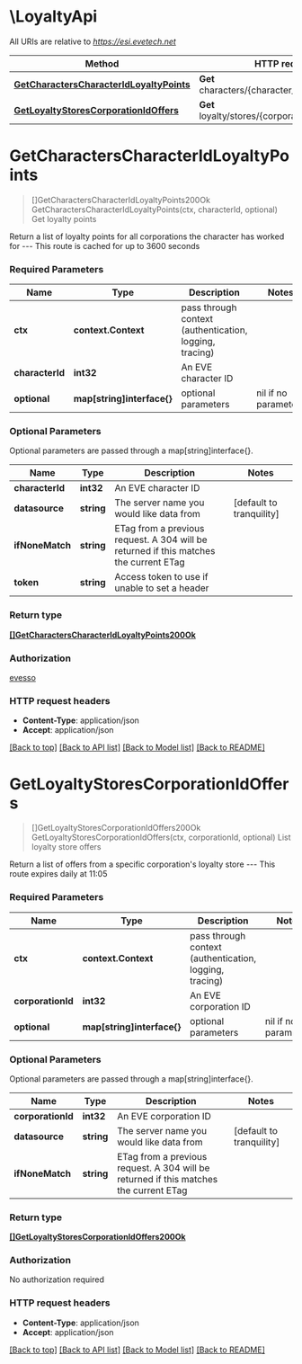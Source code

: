 # \LoyaltyApi

All URIs are relative to *https://esi.evetech.net*

Method | HTTP request | Description
------------- | ------------- | -------------
[**GetCharactersCharacterIdLoyaltyPoints**](LoyaltyApi.md#GetCharactersCharacterIdLoyaltyPoints) | **Get** characters/{character_id}/loyalty/points/ | Get loyalty points
[**GetLoyaltyStoresCorporationIdOffers**](LoyaltyApi.md#GetLoyaltyStoresCorporationIdOffers) | **Get** loyalty/stores/{corporation_id}/offers/ | List loyalty store offers


# **GetCharactersCharacterIdLoyaltyPoints**
> []GetCharactersCharacterIdLoyaltyPoints200Ok GetCharactersCharacterIdLoyaltyPoints(ctx, characterId, optional)
Get loyalty points

Return a list of loyalty points for all corporations the character has worked for  ---  This route is cached for up to 3600 seconds

### Required Parameters

Name | Type | Description  | Notes
------------- | ------------- | ------------- | -------------
 **ctx** | **context.Context** | pass through context (authentication, logging, tracing)
  **characterId** | **int32**| An EVE character ID | 
 **optional** | **map[string]interface{}** | optional parameters | nil if no parameters

### Optional Parameters
Optional parameters are passed through a map[string]interface{}.

Name | Type | Description  | Notes
------------- | ------------- | ------------- | -------------
 **characterId** | **int32**| An EVE character ID | 
 **datasource** | **string**| The server name you would like data from | [default to tranquility]
 **ifNoneMatch** | **string**| ETag from a previous request. A 304 will be returned if this matches the current ETag | 
 **token** | **string**| Access token to use if unable to set a header | 

### Return type

[**[]GetCharactersCharacterIdLoyaltyPoints200Ok**](get_characters_character_id_loyalty_points_200_ok.md)

### Authorization

[evesso](../README.md#evesso)

### HTTP request headers

 - **Content-Type**: application/json
 - **Accept**: application/json

[[Back to top]](#) [[Back to API list]](../README.md#documentation-for-api-endpoints) [[Back to Model list]](../README.md#documentation-for-models) [[Back to README]](../README.md)

# **GetLoyaltyStoresCorporationIdOffers**
> []GetLoyaltyStoresCorporationIdOffers200Ok GetLoyaltyStoresCorporationIdOffers(ctx, corporationId, optional)
List loyalty store offers

Return a list of offers from a specific corporation's loyalty store  ---  This route expires daily at 11:05

### Required Parameters

Name | Type | Description  | Notes
------------- | ------------- | ------------- | -------------
 **ctx** | **context.Context** | pass through context (authentication, logging, tracing)
  **corporationId** | **int32**| An EVE corporation ID | 
 **optional** | **map[string]interface{}** | optional parameters | nil if no parameters

### Optional Parameters
Optional parameters are passed through a map[string]interface{}.

Name | Type | Description  | Notes
------------- | ------------- | ------------- | -------------
 **corporationId** | **int32**| An EVE corporation ID | 
 **datasource** | **string**| The server name you would like data from | [default to tranquility]
 **ifNoneMatch** | **string**| ETag from a previous request. A 304 will be returned if this matches the current ETag | 

### Return type

[**[]GetLoyaltyStoresCorporationIdOffers200Ok**](get_loyalty_stores_corporation_id_offers_200_ok.md)

### Authorization

No authorization required

### HTTP request headers

 - **Content-Type**: application/json
 - **Accept**: application/json

[[Back to top]](#) [[Back to API list]](../README.md#documentation-for-api-endpoints) [[Back to Model list]](../README.md#documentation-for-models) [[Back to README]](../README.md)

